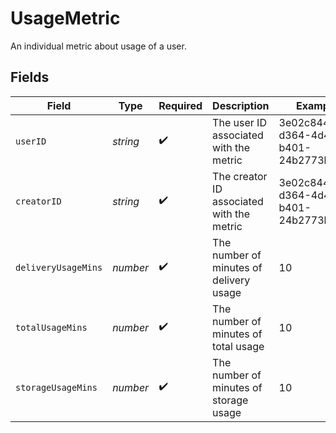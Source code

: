 # UsageMetric

An individual metric about usage of a user.



## Fields

| Field                                     | Type                                      | Required                                  | Description                               | Example                                   |
| ----------------------------------------- | ----------------------------------------- | ----------------------------------------- | ----------------------------------------- | ----------------------------------------- |
| `userID`                                  | *string*                                  | :heavy_check_mark:                        | The user ID associated with the metric    | 3e02c844-d364-4d48-b401-24b2773b5d6c      |
| `creatorID`                               | *string*                                  | :heavy_check_mark:                        | The creator ID associated with the metric | 3e02c844-d364-4d48-b401-24b2773b5d6c      |
| `deliveryUsageMins`                       | *number*                                  | :heavy_check_mark:                        | The number of minutes of delivery usage   | 10                                        |
| `totalUsageMins`                          | *number*                                  | :heavy_check_mark:                        | The number of minutes of total usage      | 10                                        |
| `storageUsageMins`                        | *number*                                  | :heavy_check_mark:                        | The number of minutes of storage usage    | 10                                        |